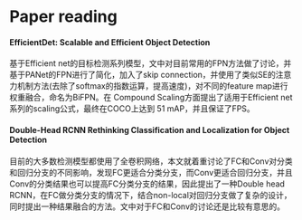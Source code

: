 # Paper reading

#### EfficientDet: Scalable and Efficient Object Detection

基于Efficient net的目标检测系列模型，文中对目前常用的FPN方法做了讨论，并基于PANet的FPN进行了简化，加入了skip connection，并使用了类似SE的注意力机制方法(去除了softmax的指数运算，提高速度)，对不同的feature map进行权重融合，命名为BiFPN。在 Compound Scaling方面提出了适用于Efficient net系列的scaling公式，最终在COCO上达到 51 mAP，并且保证了FPS。

#### Double-Head RCNN Rethinking Classification and Localization for Object Detection

目前的大多数检测模型都使用了全卷积网络，本文就着重讨论了FC和Conv对分类和回归分支的不同影响，发现FC更适合分类分支，而Conv更适合回归分支，并且Conv的分类结果也可以提高FC分类分支的结果，因此提出了一种Double head RCNN，在FC做分类分支的情况下，结合non-local对回归分支做了复杂的设计，同时提出一种结果融合的方法。文中对于FC和Conv的讨论还是比较有意思的。